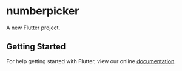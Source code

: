 # numberpicker

A new Flutter project.

## Getting Started

For help getting started with Flutter, view our online
[documentation](http://flutter.io/).
